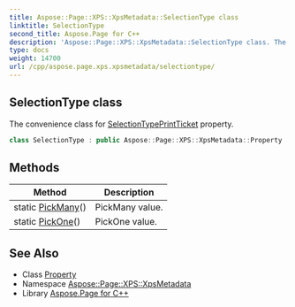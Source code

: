 ```yaml
---
title: Aspose::Page::XPS::XpsMetadata::SelectionType class
linktitle: SelectionType
second_title: Aspose.Page for C++
description: 'Aspose::Page::XPS::XpsMetadata::SelectionType class. The convenience class for SelectionTypePrintTicket property in C++.'
type: docs
weight: 14700
url: /cpp/aspose.page.xps.xpsmetadata/selectiontype/
---
```

## SelectionType class


The convenience class for [SelectionType](./)[PrintTicket](../printticket/) property.

```cpp
class SelectionType : public Aspose::Page::XPS::XpsMetadata::Property
```

## Methods

| Method | Description |
| --- | --- |
| static [PickMany](./pickmany/)() | PickMany value. |
| static [PickOne](./pickone/)() | PickOne value. |
## See Also

* Class [Property](../property/)
* Namespace [Aspose::Page::XPS::XpsMetadata](../)
* Library [Aspose.Page for C++](../../)
